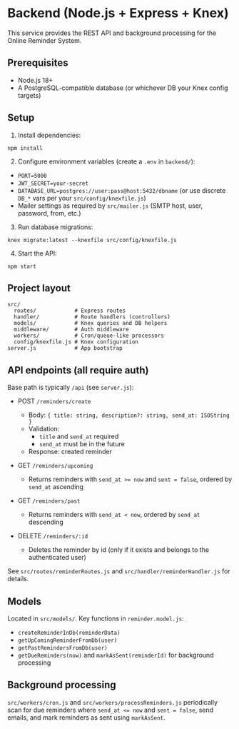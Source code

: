 # Backend (Node.js + Express + Knex)

This service provides the REST API and background processing for the Online Reminder System.

## Prerequisites

- Node.js 18+
- A PostgreSQL-compatible database (or whichever DB your Knex config targets)

## Setup

1. Install dependencies:

```
npm install
```

2. Configure environment variables (create a `.env` in `backend/`):

- `PORT=5000`
- `JWT_SECRET=your-secret`
- `DATABASE_URL=postgres://user:pass@host:5432/dbname` (or use discrete `DB_*` vars per your `src/config/knexfile.js`)
- Mailer settings as required by `src/mailer.js` (SMTP host, user, password, from, etc.)

3. Run database migrations:

```
knex migrate:latest --knexfile src/config/knexfile.js
```

4. Start the API:

```
npm start
```

## Project layout

```
src/
  routes/            # Express routes
  handler/           # Route handlers (controllers)
  models/            # Knex queries and DB helpers
  middleware/        # Auth middleware
  workers/           # Cron/queue-like processors
  config/knexfile.js # Knex configuration
server.js            # App bootstrap
```

## API endpoints (all require auth)

Base path is typically `/api` (see `server.js`):

- POST `/reminders/create`

  - Body: `{ title: string, description?: string, send_at: ISOString }`
  - Validation:
    - `title` and `send_at` required
    - `send_at` must be in the future
  - Response: created reminder

- GET `/reminders/upcoming`

  - Returns reminders with `send_at >= now` and `sent = false`, ordered by `send_at` ascending

- GET `/reminders/past`

  - Returns reminders with `send_at < now`, ordered by `send_at` descending

- DELETE `/reminders/:id`
  - Deletes the reminder by id (only if it exists and belongs to the authenticated user)

See `src/routes/reminderRoutes.js` and `src/handler/reminderHandler.js` for details.

## Models

Located in `src/models/`. Key functions in `reminder.model.js`:

- `createReminderInDb(reminderData)`
- `getUpComingReminderFromDb(user)`
- `getPastRemindersFromDb(user)`
- `getDueReminders(now)` and `markAsSent(reminderId)` for background processing

## Background processing

`src/workers/cron.js` and `src/workers/processReminders.js` periodically scan for due reminders where `send_at <= now` and `sent = false`, send emails, and mark reminders as sent using `markAsSent`.
